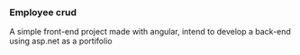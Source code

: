 ### Employee crud
A simple front-end project made with angular, intend to develop a back-end using asp.net as a portifolio